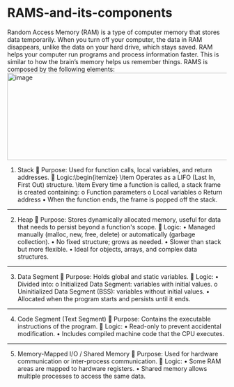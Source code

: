 # RAMS-and-its-components
Random Access Memory (RAM) is a type of computer memory that stores data temporarily. When you turn off your computer, the data in RAM disappears, unlike the data on your hard drive, which stays saved. RAM helps your computer run programs and process information faster. This is similar to how the brain’s memory helps us remember things.
RAMS is composed by the following elements:
<img width="600" height="200" alt="image" src="https://github.com/user-attachments/assets/7debd3cd-3007-40df-a05b-90a7b96937cf" />


1. Stack
🔹 Purpose:
Used for function calls, local variables, and return addresses.
🔹 Logic:\begin{itemize}
\item Operates as a LIFO (Last In, First Out) structure.
\item Every time a function is called, a stack frame is created containing: 
o	Function parameters
o	Local variables
o	Return address
•	When the function ends, the frame is popped off the stack.
________________________________________
2. Heap
🔹 Purpose:
Stores dynamically allocated memory, useful for data that needs to persist beyond a function's scope.
🔹 Logic:
•	Managed manually (malloc, new, free, delete) or automatically (garbage collection).
•	No fixed structure; grows as needed.
•	Slower than stack but more flexible.
•	Ideal for objects, arrays, and complex data structures.
________________________________________
3. Data Segment
🔹 Purpose:
Holds global and static variables.
🔹 Logic:
•	Divided into: 
o	Initialized Data Segment: variables with initial values.
o	Uninitialized Data Segment (BSS): variables without initial values.
•	Allocated when the program starts and persists until it ends.

________________________________________
4. Code Segment (Text Segment)
🔹 Purpose:
Contains the executable instructions of the program.
🔹 Logic:
•	Read-only to prevent accidental modification.
•	Includes compiled machine code that the CPU executes.

________________________________________
5. Memory-Mapped I/O / Shared Memory
🔹 Purpose:
Used for hardware communication or inter-process communication.
🔹 Logic:
•	Some RAM areas are mapped to hardware registers.
•	Shared memory allows multiple processes to access the same data.

